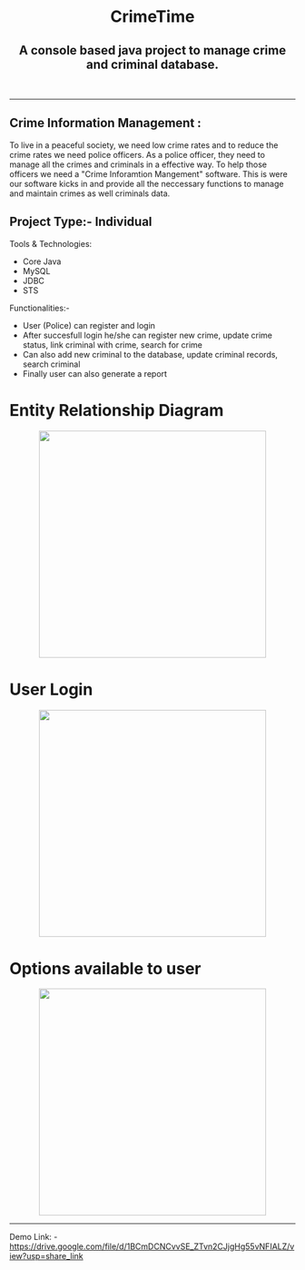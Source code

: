 

<h1 align="center">CrimeTime</h1>
<h2 align="center">A console based java project to manage crime and criminal database.</h2>
<br>

----------------------------
Crime Information Management :
----------------------------

To live in a peaceful society, we need low crime rates and to reduce the crime rates we need police officers. 
As a police officer, they need to manage all the crimes and criminals in a effective way. To help those officers
we need a "Crime Inforamtion Mangement" software. This is were our software kicks in and provide all the 
neccessary functions to manage and maintain crimes as well criminals data.


Project Type:- Individual
-------------

Tools & Technologies:

- Core Java
- MySQL
- JDBC
- STS


Functionalities:-
- User (Police) can register and login
- After succesfull login he/she can register new crime, update crime status, link criminal with crime, search for crime
- Can also add new criminal to the database, update criminal records, search criminal 
- Finally user can also generate a report
<h1>Entity Relationship Diagram</h1>

<p align="center"><img  height="400px" src="https://github.com/ramkumar-26/crime-information-management/blob/fw20_0444_day3/crimeTime/image/cr_img.png"></p>

<h1>User Login</h1>

<p align="center"><img  height="400px" src="https://github.com/ramkumar-26/crime-information-management/blob/fw20_0444_day3/crimeTime/image/img1.png"></p>
<h1>Options available to user</h1>

<p align="center"><img  height="400px" src="https://github.com/ramkumar-26/crime-information-management/blob/fw20_0444_day3/crimeTime/image/img2.png"></p>

-------------

Demo Link: - https://drive.google.com/file/d/1BCmDCNCvvSE_ZTvn2CJjgHg55vNFIALZ/view?usp=share_link

 
